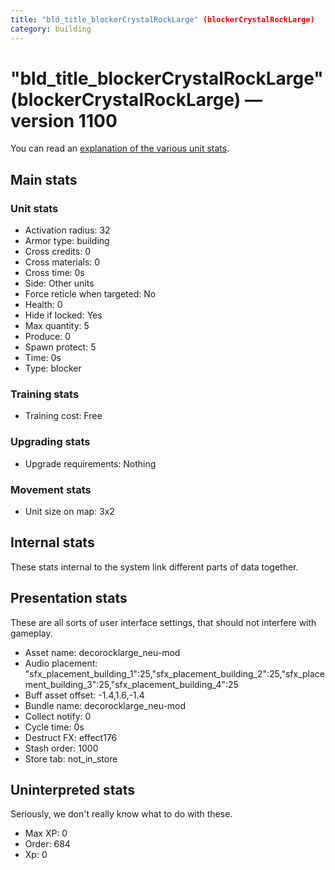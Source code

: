 ```yaml
---
title: "bld_title_blockerCrystalRockLarge" (blockerCrystalRockLarge)
category: building
---
```


# "bld_title_blockerCrystalRockLarge" (blockerCrystalRockLarge) — version 1100

You can read an [explanation  of the various unit stats](unitexplained.md).

## Main stats

### Unit stats

  * Activation radius: 32
  * Armor type: building
  * Cross credits: 0
  * Cross materials: 0
  * Cross time: 0s
  * Side: Other units
  * Force reticle when targeted: No
  * Health: 0
  * Hide if locked: Yes
  * Max quantity: 5
  * Produce: 0
  * Spawn protect: 5
  * Time: 0s
  * Type: blocker

### Training stats

  * Training cost: Free

### Upgrading stats

  * Upgrade requirements: Nothing

### Movement stats

  * Unit size on map: 3x2

## Internal stats

These stats internal to the system link different parts of data together.


## Presentation stats

These are all sorts of user interface settings, that should not interfere with gameplay.

  * Asset name: decorocklarge_neu-mod
  * Audio placement: "sfx_placement_building_1":25,"sfx_placement_building_2":25,"sfx_placement_building_3":25,"sfx_placement_building_4":25
  * Buff asset offset: -1.4,1.6,-1.4
  * Bundle name: decorocklarge_neu-mod
  * Collect notify: 0
  * Cycle time: 0s
  * Destruct FX: effect176
  * Stash order: 1000
  * Store tab: not_in_store

## Uninterpreted stats

Seriously, we don't really know what to do with these.

  * Max XP: 0
  * Order: 684
  * Xp: 0

